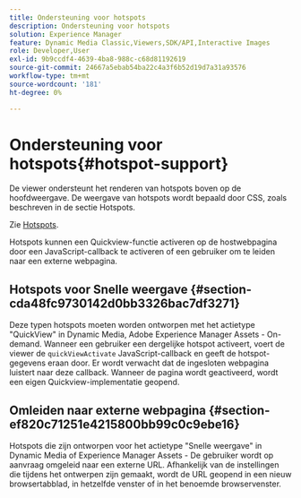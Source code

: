 ```yaml
---
title: Ondersteuning voor hotspots
description: Ondersteuning voor hotspots
solution: Experience Manager
feature: Dynamic Media Classic,Viewers,SDK/API,Interactive Images
role: Developer,User
exl-id: 9b9ccdf4-4639-4ba8-988c-c68d81192619
source-git-commit: 24667a5ebab54ba22c4a3f6b52d19d7a31a93576
workflow-type: tm+mt
source-wordcount: '181'
ht-degree: 0%

---
```


# Ondersteuning voor hotspots{#hotspot-support}

De viewer ondersteunt het renderen van hotspots boven op de hoofdweergave. De weergave van hotspots wordt bepaald door CSS, zoals beschreven in de sectie Hotspots.

Zie [Hotspots](../../c-html5-aem-asset-viewers/c-html5-aem-interactive-images/c-html5-aem-interactive-image-customizingviewer/r-html5-aem-int-image-customize-hotspots.md#reference-2ac3cc414ef2467390bf53145f1d8d74).

Hotspots kunnen een Quickview-functie activeren op de hostwebpagina door een JavaScript-callback te activeren of een gebruiker om te leiden naar een externe webpagina.

## Hotspots voor Snelle weergave {#section-cda48fc9730142d0bb3326bac7df3271}

Deze typen hotspots moeten worden ontworpen met het actietype &quot;QuickView&quot; in Dynamic Media, Adobe Experience Manager Assets - On-demand. Wanneer een gebruiker een dergelijke hotspot activeert, voert de viewer de `quickViewActivate` JavaScript-callback en geeft de hotspot-gegevens eraan door. Er wordt verwacht dat de ingesloten webpagina luistert naar deze callback. Wanneer de pagina wordt geactiveerd, wordt een eigen Quickview-implementatie geopend.

## Omleiden naar externe webpagina {#section-ef820c71251e4215800bb99c0c9ebe16}

Hotspots die zijn ontworpen voor het actietype &quot;Snelle weergave&quot; in Dynamic Media of Experience Manager Assets - De gebruiker wordt op aanvraag omgeleid naar een externe URL. Afhankelijk van de instellingen die tijdens het ontwerpen zijn gemaakt, wordt de URL geopend in een nieuw browsertabblad, in hetzelfde venster of in het benoemde browservenster.
